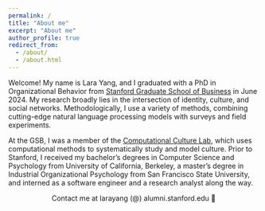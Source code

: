 ```yaml
---
permalink: /
title: "About me"
excerpt: "About me"
author_profile: true
redirect_from: 
  - /about/
  - /about.html
---
```


Welcome! My name is Lara Yang, and I graduated with a PhD in Organizational Behavior from [Stanford Graduate School of Business](https://www.gsb.stanford.edu/programs/phd/fields/organizational-behavior) in June 2024. My research broadly lies in the intersection of identity, culture, and social networks. Methodologically, I use a variety of methods, combining cutting-edge natural language processing models with surveys and field experiments.

At the GSB, I was a member of the [Computational Culture Lab](https://www.comp-culture.org/), which uses computational methods to systematically study and model culture. Prior to Stanford, I received my bachelor’s degrees in Computer Science and Psychology from University of California, Berkeley, a master’s degree in Industrial Organizational Psychology from San Francisco State University, and interned as a software engineer and a research analyst along the way.

<div align="center">Contact me at larayang (@) alumni.stanford.edu 📩</div>
